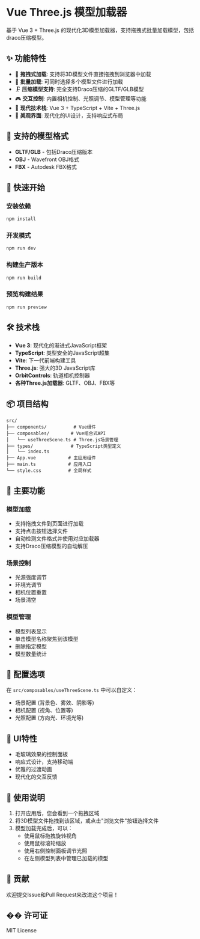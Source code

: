 # Vue Three.js 模型加载器

基于 Vue 3 + Three.js 的现代化3D模型加载器，支持拖拽式批量加载模型，包括draco压缩模型。

## ✨ 功能特性

- 🎯 **拖拽式加载**: 支持将3D模型文件直接拖拽到浏览器中加载
- 📁 **批量加载**: 可同时选择多个模型文件进行加载
- 🗜️ **压缩模型支持**: 完全支持Draco压缩的GLTF/GLB模型
- 🎮 **交互控制**: 内置相机控制、光照调节、模型管理等功能
- 💎 **现代技术栈**: Vue 3 + TypeScript + Vite + Three.js
- 🎨 **美观界面**: 现代化的UI设计，支持响应式布局

## 🎨 支持的模型格式

- **GLTF/GLB** - 包括Draco压缩版本
- **OBJ** - Wavefront OBJ格式
- **FBX** - Autodesk FBX格式

## 🚀 快速开始

### 安装依赖

```bash
npm install
```

### 开发模式

```bash
npm run dev
```

### 构建生产版本

```bash
npm run build
```

### 预览构建结果

```bash
npm run preview
```

## 🛠️ 技术栈

- **Vue 3**: 现代化的渐进式JavaScript框架
- **TypeScript**: 类型安全的JavaScript超集
- **Vite**: 下一代前端构建工具
- **Three.js**: 强大的3D JavaScript库
- **OrbitControls**: 轨道相机控制器
- **各种Three.js加载器**: GLTF、OBJ、FBX等

## 📦 项目结构

```
src/
├── components/          # Vue组件
├── composables/        # Vue组合式API
│   └── useThreeScene.ts # Three.js场景管理
├── types/              # TypeScript类型定义
│   └── index.ts
├── App.vue            # 主应用组件
├── main.ts            # 应用入口
└── style.css          # 全局样式
```

## 🎯 主要功能

### 模型加载
- 支持拖拽文件到页面进行加载
- 支持点击按钮选择文件
- 自动检测文件格式并使用对应加载器
- 支持Draco压缩模型的自动解压

### 场景控制
- 光源强度调节
- 环境光调节
- 相机位置重置
- 场景清空

### 模型管理
- 模型列表显示
- 单击模型名称聚焦到该模型
- 删除指定模型
- 模型数量统计

## 🔧 配置选项

在 `src/composables/useThreeScene.ts` 中可以自定义：

- 场景配置 (背景色、雾效、阴影等)
- 相机配置 (视角、位置等)
- 光照配置 (方向光、环境光等)

## 🎨 UI特性

- 毛玻璃效果的控制面板
- 响应式设计，支持移动端
- 优雅的过渡动画
- 现代化的交互反馈

## 📝 使用说明

1. 打开应用后，您会看到一个拖拽区域
2. 将3D模型文件拖拽到该区域，或点击"浏览文件"按钮选择文件
3. 模型加载完成后，可以：
   - 使用鼠标拖拽旋转视角
   - 使用鼠标滚轮缩放
   - 使用右侧控制面板调节光照
   - 在左侧模型列表中管理已加载的模型

## 🤝 贡献

欢迎提交Issue和Pull Request来改进这个项目！

## �� 许可证

MIT License 